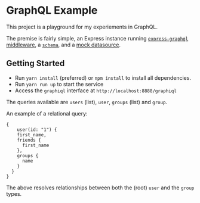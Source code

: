 # GraphQL Example

This project is a playground for my experiements in GraphQL.

The premise is fairly simple, an Express instance running [`express-graphql` middleware](https://www.npmjs.com/package/express-graphql), a [`schema`](./server/schema.js), and a [mock datasource](./server/db.js).

## Getting Started

* Run `yarn install` (preferred) or `npm install` to install all dependencies.
* Run `yarn run up` to start the service
* Access the `graphiql` interface at `http://localhost:8888/graphiql`

The queries available are `users` (list), `user`, `groups` (list) and `group`.

An example of a relational query:

```
{
	user(id: "1") {
    first_name,
    friends {
      first_name
    },
    groups {
      name
    }
  }
}
```

The above resolves relationships between both the (root) `user` and the `group` types.
